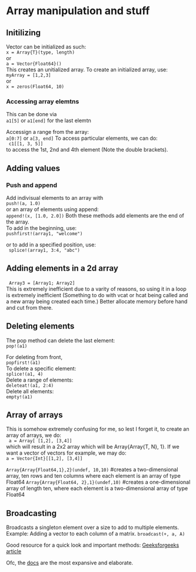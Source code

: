 # Array manipulation and stuff

## Initilizing  
Vector can be initialized as such:  
```x = Array{T}(type, length)```  
or  
```a = Vector{Float64}()```  
This creates an unitialized array. To create an initialized array, use:  
```myArray = [1,2,3]```  
or  
```x = zeros(Float64, 10)```  
### Accessing array elemtns
This can be done via  
```a1[5]``` or ```a1[end]``` for the last elemtn

Accessign a range from the array:  
```a[0:7]``` or ```a[3, end]```
To access particular elements, we can do:  
``` c1[[1, 3, 5]]```  
to access the 1st, 2nd and 4th element (Note the double brackets). 



## Adding values  
### Push and append
Add indivisual elements to an array with  
```push!(a, 1.0)```  
or an array of elements using append:  
```append!(x, [1.0, 2.0])``` 
Both these methods add elements are the end of the array.  
To add in the beginning, use:  
```pushfirst!(array1, "welcome")```   

or to add in a specified position, use:  
``` splice!(array1, 3:4, "abc")```  

## Adding elements in a 2d array  
 
```Array3 = [Array1; Array2]```  
This is extremely inefficient due to a varity of reasons, so using it in a loop is extremely inefficient (Something to do with vcat or hcat being called and a new array being created each time.) Better allocate memory before hand and cut from there.  

## Deleting elements  
The pop method can delete the last element:  
```pop!(a1)```  

For deleting from front,  
```popfirst!(a1)```  
To delete a specific element:  
```splice!(a1, 4)```  
Delete a range of elements:  
```deleteat!(a1, 2:4)```  
Delete all elements:  
```empty!(a1)```  

## Array of arrays  
This is somehow extremely confusing for me, so lest I forget it, to create an array of arrays, we do:  
``` a = Array[ [1,2], [3,4]]```  
which will result in a 2x2 array which will be Array{Array{T, N}, 1}. If we want a vector of vectors for example, we may do:  
```a = Vector{Int}[[1,2], [3,4]]```   

```Array{Array{Float64,1},2}(undef, 10,10)```     #creates a two-dimensional array, ten rows and ten columns where each element is an array of type Float64
```Array{Array{Float64, 2},1}(undef,10)``` #creates a one-dimensional array of length ten, where each element is a two-dimensional array of type Float64

## Broadcasting 
Broadcasts a singleton element over a size to add to multiple elements. Example: Adding a vector to each column of a matrix.
```broadcast(+, a, A)```   

Good resource for a quick look and important methods: 
[Geeksforgeeks article](https://www.geeksforgeeks.org/arrays-in-julia/#:~:text=Adding%20elements%20to%20an%20Array&text=Julia%20allows%20adding%20new%20elements,function.)  

Ofc, the [docs](https://docs.julialang.org/en/v1/manual/arrays/) are the most expansive and elaborate.